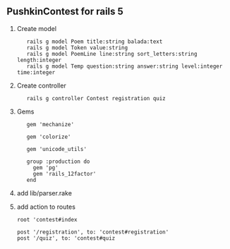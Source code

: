 ## PushkinContest for rails 5 

1. Create model
          
          rails g model Poem title:string balada:text
          rails g model Token value:string
          rails g model PoemLine line:string sort_letters:string length:integer
          rails g model Temp question:string answer:string level:integer time:integer
2. Create controller

          rails g controller Contest registration quiz
     
3. Gems
          
          gem 'mechanize'

          gem 'colorize'

          gem 'unicode_utils'
          
          group :production do
            gem 'pg'
            gem 'rails_12factor'
          end
4. add lib/parser.rake

5. add action to routes
      
       root 'contest#index
       
       post '/registration', to: 'contest#registration'
       post '/quiz', to: 'contest#quiz
